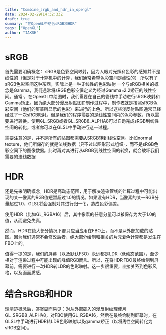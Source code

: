 ```yaml
---
title: "Combine_srgb_and_hdr_in_opengl"
date: 2024-02-29T14:32:33Z
draft: true
summary: "在OpenGL中结合sRGB和HDR"
tags: ["OpenGL"]
author: "IAKSH"
---
```


# sRGB
首先需要明确概念：
sRGB是色彩空间映射，因为人眼对光照和色彩的感知并不是线性的（但是对于计算机中的计算，我们通常希望色彩空间是线性的）
所以有了sRGB色彩空间这种东西，实际上是一种非线性的色彩映射
一个与sRGB相关的概念是Gamma，我们通常将sRGB色彩空间定义为经过Gamma=2.2矫正的线性空间。通常·，在OpenGL中绘图时，我们需要在自己的管线中手动进行sRGB映射和Gamma矫正。因为绝大部分漫反射贴图在制作过程中，制作者就是按照sRGB色彩空间（他们的屏幕所显示的色彩）来进行的上色。所以这些漫反射贴图通常已经经过了一次sRGB映射。但是我们的程序需要的是线性空间内的色彩参数，所以需要进行转换。使用GL_SRGB或者GL_SRGB8_ALPHA8可以自动完成sRGB到线性空间的转化，或者你可以在GLSL中手动进行这一过程。 

需要注意的是，并不是所有的贴图都需要从SRGB转到线性空间。比如normal texture，他们所储存的就是法线数据（只不过以图形形式组织），而不是sRGB色彩空间下的图像数据。此时再对其进行从sRGB到线性空间的转换，就会破坏我们需要的法线数据

# HDR
还是先来明确概念，HDR是高动态范围，用于解决渲染管线的计算过程中可能出现的某一像素的RGB值短暂超过1.0的情况。如果没有HDR，当像素的某一RGB分量超过1.0，GLSL将会强制对其进行归一化，造成色彩偏差。

使用HDR（比如GL_RGBA16）后，其中像素的任意分量可以被保存为大于1.0的值，从而避免失真。

然而，HDR在绝大部分情况下都只应当应用在FBO上，而不是从外部加载的贴图。因为我们通常不会修改后者，绝大部分绘制和相关的片元着色计算都是发生在FBO上的。

值得一提的是，我们的屏幕（以及默认FBO）永远都是LDR（低动态范围），至少相对于渲染过程中可能出现的峰值RGB而言。所以，在将HDR FBO最终绘制到屏幕前，需要进行一次HDR转LDR的色彩映射。这一步很重要，直接关系到色彩风格，以及画面质感。

# 结合sRGB和HDR
理清楚概念后，答案显而易见：对从外部载入的漫反射纹理使用GL_SRGB8_ALPHA8，对FBO使用GL_RGBA16，然后在最终绘制到屏幕时，在GLSL中手动进行HDR转LDR色彩映射以及gamma矫正（以将线性空间转化为sRGB空间）。